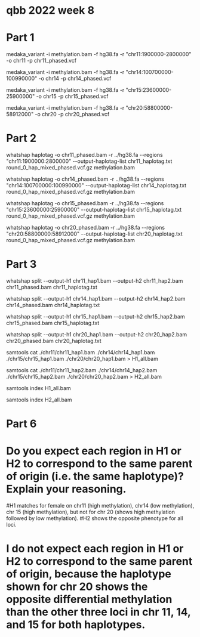  # qbb 2022 week 8
 
 # Part 1
 
 medaka_variant -i methylation.bam -f hg38.fa -r "chr11:1900000-2800000" -o chr11 -p chr11_phased.vcf
 
 medaka_variant -i methylation.bam -f hg38.fa -r "chr14:100700000-100990000" -o chr14 -p chr14_phased.vcf
 
 medaka_variant -i methylation.bam -f hg38.fa -r "chr15:23600000-25900000" -o chr15 -p chr15_phased.vcf
 
 medaka_variant -i methylation.bam -f hg38.fa -r "chr20:58800000-58912000" -o chr20 -p chr20_phased.vcf
 
 # Part 2
 
 whatshap haplotag -o chr11_phased.bam -r ../hg38.fa --regions "chr11:1900000:2800000" --output-haplotag-list chr11_haplotag.txt round_0_hap_mixed_phased.vcf.gz methylation.bam
 
 whatshap haplotag -o chr14_phased.bam -r ../hg38.fa --regions "chr14:100700000:100990000" --output-haplotag-list chr14_haplotag.txt round_0_hap_mixed_phased.vcf.gz methylation.bam
 
 whatshap haplotag -o chr15_phased.bam -r ../hg38.fa --regions "chr15:23600000:25900000" --output-haplotag-list chr15_haplotag.txt round_0_hap_mixed_phased.vcf.gz methylation.bam
 
 whatshap haplotag -o chr20_phased.bam -r ../hg38.fa --regions "chr20:58800000:58912000" --output-haplotag-list chr20_haplotag.txt round_0_hap_mixed_phased.vcf.gz methylation.bam
 
 # Part 3
 
 whatshap split --output-h1 chr11_hap1.bam --output-h2 chr11_hap2.bam chr11_phased.bam chr11_haplotag.txt
 
 whatshap split --output-h1 chr14_hap1.bam --output-h2 chr14_hap2.bam chr14_phased.bam chr14_haplotag.txt
 
 whatshap split --output-h1 chr15_hap1.bam --output-h2 chr15_hap2.bam chr15_phased.bam chr15_haplotag.txt
 
 whatshap split --output-h1 chr20_hap1.bam --output-h2 chr20_hap2.bam chr20_phased.bam chr20_haplotag.txt
 
 samtools cat ./chr11/chr11_hap1.bam ./chr14/chr14_hap1.bam ./chr15/chr15_hap1.bam ./chr20/chr20_hap1.bam > H1_all.bam
 
 samtools cat ./chr11/chr11_hap2.bam ./chr14/chr14_hap2.bam ./chr15/chr15_hap2.bam ./chr20/chr20_hap2.bam > H2_all.bam
 
 samtools index H1_all.bam
 
 samtools index H2_all.bam
 
 # Part 6
 
 # Do you expect each region in H1 or H2 to correspond to the same parent of origin (i.e. the same haplotype)? Explain your reasoning.
 
 #H1 matches for female on chr11 (high methylation), chr14 (low methylation), chr 15 (high methylation), but not for chr 20 (shows high methylation followed by low methylation).
 #H2 shows the opposite phenotype for all loci.
 
 # I do not expect each region in H1 or H2 to correspond to the same parent of origin, because the haplotype shown for chr 20 shows the opposite differential methylation than the other three loci in chr 11, 14, and 15 for both haplotypes.